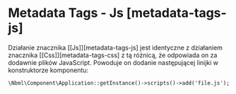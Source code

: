 # Metadata Tags - Js [metadata-tags-js]

Działanie znacznika [\[Js\]][metadata-tags-js] jest identyczne z działaniem znacznika
[\[Css\]][metadata-tags-css] z tą różnicą, że odpowiada on za dodawnie plików JavaScript.
Powoduje on dodanie następującej linijki w konstruktorze komponentu:

	\Nbml\Component\Application::getInstance()->scripts()->add('file.js');

